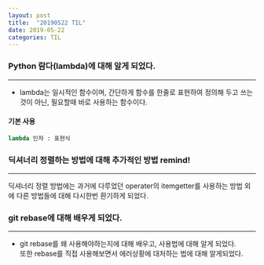 ```yaml
---
layout: post
title:  "20190522 TIL"
date: 2019-05-22
categories: TIL
---
```

### Python 람다(lambda)에 대해 알게 되었다.
------------
- lambda는 일시적인 함수이며, 간단하게 함수를 한줄로 표현하여 정의해 두고 쓰는 것이 아닌, 필요할때 바로 사용하는 함수이다.

#### 기본 사용
```python
lambda 인자 : 표현식
```

### 딕셔너리 정렬하는 방법에 대해 추가적인 방법 remind!
----------
딕셔너리 정렬 방법에는 과거에 다루었던 operater의 itemgetter를 사용하는 방법 외에 다른 방법들에 대해 다시한번 환기하게 되었다.

### git rebase에 대해 배우게 되었다.
----------------
- git rebase를 왜 사용해야하는지에 대해 배우고, 사용법에 대해 알게 되었다.  
  또한 rebase를 직접 사용해보면서 에러상황에 대처하는 법에 대해 알게되었다.
